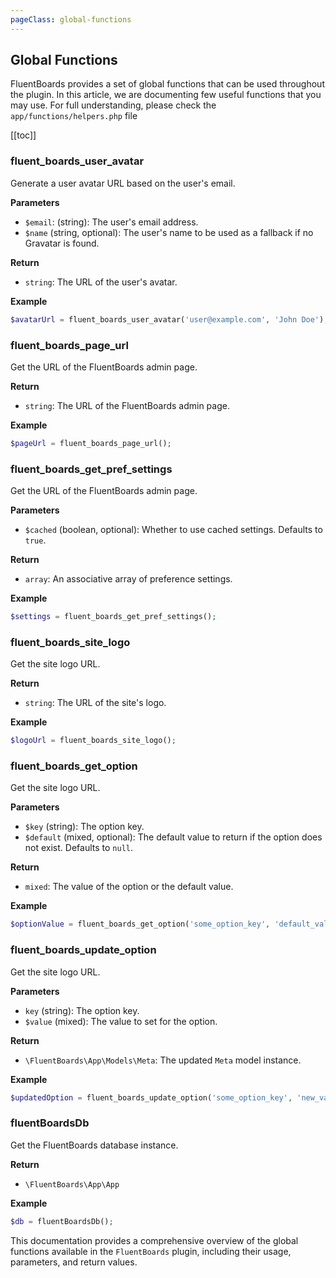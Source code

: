 ```yaml
---
pageClass: global-functions
---
```


## Global Functions

FluentBoards provides a set of global functions that can be used throughout the plugin.
In this article, we are documenting few useful functions that you may use. For full understanding, please check the `app/functions/helpers.php` file 

[[toc]]


### fluent_boards_user_avatar
Generate a user avatar URL based on the user's email.

**Parameters**
- `$email`: (string): The user's email address.
- `$name` (string, optional): The user's name to be used as a fallback if no Gravatar is found.

**Return**
- `string`: The URL of the user's avatar.

**Example**
```php
$avatarUrl = fluent_boards_user_avatar('user@example.com', 'John Doe');
```

### fluent_boards_page_url
Get the URL of the FluentBoards admin page.

**Return**
- `string`: The URL of the FluentBoards admin page.

**Example**
```php
$pageUrl = fluent_boards_page_url();
```

### fluent_boards_get_pref_settings
Get the URL of the FluentBoards admin page.

**Parameters**
- `$cached` (boolean, optional): Whether to use cached settings. Defaults to `true`.

**Return**
- `array`: An associative array of preference settings.

**Example**
```php
$settings = fluent_boards_get_pref_settings();
```

### fluent_boards_site_logo
Get the site logo URL.

**Return**
- `string`: The URL of the site's logo.

**Example**
```php
$logoUrl = fluent_boards_site_logo();
```

### fluent_boards_get_option
Get the site logo URL.

**Parameters**
- `$key` (string): The option key.
- `$default` (mixed, optional): The default value to return if the option does not exist. Defaults to `null`.

**Return**
- `mixed`: The value of the option or the default value.

**Example**
```php
$optionValue = fluent_boards_get_option('some_option_key', 'default_value');
```

### fluent_boards_update_option
Get the site logo URL.

**Parameters**
- `key` (string): The option key.
- `$value` (mixed): The value to set for the option.

**Return**
- `\FluentBoards\App\Models\Meta`: The updated `Meta` model instance.

**Example**
```php
$updatedOption = fluent_boards_update_option('some_option_key', 'new_value');
```

### fluentBoardsDb
Get the FluentBoards database instance.

**Return**
- `\FluentBoards\App\App`

**Example**
```php
$db = fluentBoardsDb();
```


This documentation provides a comprehensive overview of the global functions available in the `FluentBoards` plugin, including their usage, parameters, and return values.

